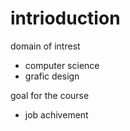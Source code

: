 # intrioduction 
domain of intrest 
- computer science 
- grafic design 

goal for the course 
- job achivement 
